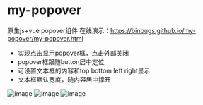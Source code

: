 # my-popover

原生js+vue popover组件
在线演示：https://binbugs.github.io/my-popover/my-popover.html

- 实现点击显示popover框，点击外部关闭
- popover框跟随button居中定位
- 可设置文本框的内容和top bottom left right显示
- 文本框默认宽度，随内容居中撑开


![image](https://user-images.githubusercontent.com/48984921/115686337-ac370280-a38b-11eb-938b-d733124932df.png)
![image](https://user-images.githubusercontent.com/48984921/115686488-d25ca280-a38b-11eb-8435-908bb38b9e5e.png)
![image](https://user-images.githubusercontent.com/48984921/115686581-ea342680-a38b-11eb-9399-250cb7502b3a.png)

